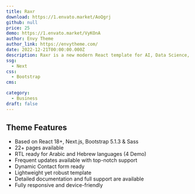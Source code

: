 ```yaml
---
title: Raxr
download: https://1.envato.market/AoQgrj
github: null
price: 25
demo: https://1.envato.market/VyKOnA
author: Envy Theme
author_link: https://envytheme.com/
date: 2022-12-21T00:00:00.000Z
description: Raxr is a new modern React template for AI, Data Science, and Big Data Analytics startups. This is created for individuals and companies who want to publish their startups, such as Machine Learning, Big Data, Data Science, and Data Analytics, Data-centric Applications and services initiatives online.
ssg:
  - Next
css:
  - Bootstrap
cms:

category:
  - Business
draft: false
---
```

## Theme Features

- Based on React 18+, Next.js, Bootstrap 5.1.3 & Sass
- 22+ pages available
- RTL ready for Arabic and Hebrew languages (4 Demo)
- Frequent updates available with top-notch support
- Dynamic Contact form ready
- Lightweight yet robust template
- Detailed documentation and full support are available
- Fully responsive and device-friendly
